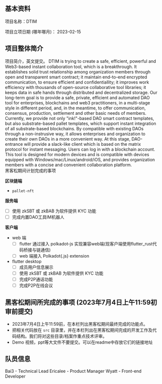 ## 基本资料

项目名称：DTIM

项目立项日期 (哪年哪月)： 2023-02-15

## 项目整体简介

项目简介，英文提交。
DTIM is trying to create a safe, efficient, powerful and Web3-based instant collaboration tool, which is a breakthrough. It establishes solid trust relationship among organization members through open and transparent smart contract; it maintain end-to-end encrypted communication, to ensure efficient and confidentiallity; it improves work efficiency with thousands of open-source collaborative tool libraries; it keeps data in safe hands through distributed and decentralized storage.
Our long-term goal is to provide a safe, private, efficient and automated DAO tool for enterprises, blockchains and web3 practitioners, in a multi-stage style in different period, and, in the meantime, to offer communication, consensus, production, settlement and other basic needs of members. 
Currently, we provide not only "ink!"-based DAO smart contract templates, but also substrate-based pallet templates, which support instant integration of all substrate-based blockchains. By compatible with existing DAOs through a non-instrusive way, it allows enterprises and organization to create their own DAOs in a more convenient way.
At this stage, DAO-entrance will provide a slack-like client which is based on the matrix protocol for instant messaging. Users can log in with a blockchain account. This tool is designed for modern devices and is compatible with devices equipped with Windows/mac/Linux/android/iOS, and provides organization members with a concise and convenient collaboration platform.  
黑客松期间计划完成的事项

**区块链端**

- `pallet-nft`


**服务端**
 - [ ] 使用 zkSBT 或 zkBAB 为软件提供 KYC 功能
 - [ ] 完成内置DAO工具IM机器人

**客户端**

- web 端
  - [ ] flutter 通过接入 polkadot-js 实现兼容web端(现客户端使用flutter_rust代码桥接与链通信)
  - [ ] web 端接入 Polkadot{.js} extension

- flutter desktop
  - [ ] 成员用户信息展示
  - [ ] 使用 zkSBT 或 zkBAB 为软件提供 KYC 功能
  - [ ] 完成P2P通话功能
  - [ ] 完成P2P在线会议
 
## 黑客松期间所完成的事项 (2023年7月4日上午11:59初审前提交)

- 2023年7月4日上午11:59前，在本栏列出黑客松期间最终完成的功能点。
- 把相关代码放在 `src` 目录里，并在本栏列出在黑客松期间完成的开发工作及代码结构。我们将对这些目录/档案作重点技术评审。
- Demo 视频，ppt等大文件不要提交。可以在readme中存放它们的链接地址

## 队员信息
Bai3 - Technical Lead
Ericalee - Product Manager
Wyatt - Front-end Developer

